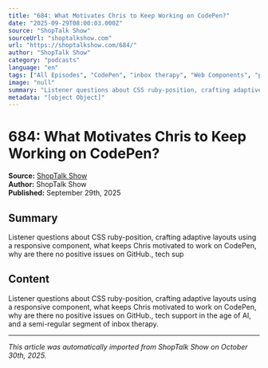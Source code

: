 ```yaml
---
title: "684: What Motivates Chris to Keep Working on CodePen?"
date: "2025-09-29T08:00:03.000Z"
source: "ShopTalk Show"
sourceUrl: "shoptalkshow.com"
url: "https://shoptalkshow.com/684/"
author: "ShopTalk Show"
category: "podcasts"
language: "en"
tags: ["All Episodes", "CodePen", "inbox therapy", "Web Components", "podcasts", "english"]
image: "null"
summary: "Listener questions about CSS ruby-position, crafting adaptive layouts using a responsive component, what keeps Chris motivated to work on CodePen, why are there no positive issues on GitHub., tech sup"
metadata: "[object Object]"
---
```


# 684: What Motivates Chris to Keep Working on CodePen?

**Source:** [ShopTalk Show](https://shoptalkshow.com/684/)  
**Author:** ShopTalk Show  
**Published:** September 29th, 2025  

## Summary

Listener questions about CSS ruby-position, crafting adaptive layouts using a responsive component, what keeps Chris motivated to work on CodePen, why are there no positive issues on GitHub., tech sup

## Content

Listener questions about CSS ruby-position, crafting adaptive layouts using a responsive component, what keeps Chris motivated to work on CodePen, why are there no positive issues on GitHub., tech support in the age of AI, and a semi-regular segment of inbox therapy.

---

*This article was automatically imported from ShopTalk Show on October 30th, 2025.*
